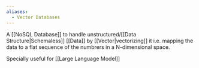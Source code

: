 ```yaml
---
aliases:
  - Vector Databases
---
```

A [[NoSQL Database]] to handle unstructured/[[Data Structure|Schemaless]] [[Data]] by [[Vector|vectorizing]] it i.e. mapping the data to a flat sequence of the numbrers in a N-dimensional space.

Specially useful for [[Large Language Model]]